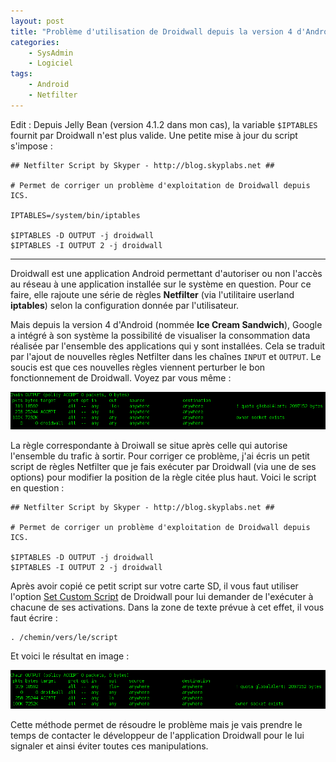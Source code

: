 ```yaml
---
layout: post
title: "Problème d'utilisation de Droidwall depuis la version 4 d'Android"
categories:
    - SysAdmin
    - Logiciel
tags:
    - Android
    - Netfilter
---
```

Edit : Depuis Jelly Bean (version 4.1.2 dans mon cas), la variable `$IPTABLES` fournit par Droidwall n'est plus valide. Une petite mise à jour du script s'impose :

	## Netfilter Script by Skyper - http://blog.skyplabs.net ##

	# Permet de corriger un problème d'exploitation de Droidwall depuis ICS.

	IPTABLES=/system/bin/iptables

	$IPTABLES -D OUTPUT -j droidwall
	$IPTABLES -I OUTPUT 2 -j droidwall

* * *

Droidwall est une application Android permettant d'autoriser ou non l'accès au réseau à une application installée sur le système en question. Pour ce faire, elle rajoute une série de règles **Netfilter** (via l'utilitaire userland **iptables**) selon la configuration donnée par l'utilisateur.

<!--more-->

Mais depuis la version 4 d'Android (nommée **Ice Cream Sandwich**), Google a intégré à son système la possibilité de visualiser la consommation data réalisée par l'ensemble des applications qui y sont installées. Cela se traduit par l'ajout de nouvelles règles Netfilter dans les chaînes `INPUT` et `OUTPUT`. Le soucis est que ces nouvelles règles viennent perturber le bon fonctionnement de Droidwall. Voyez par vous même :

![Screenshot netfilter Android - before](/images/probleme-droidwall-1.png)

La règle correspondante à Droiwall se situe après celle qui autorise l'ensemble du trafic à sortir. Pour corriger ce problème, j'ai écris un petit script de règles Netfilter que je fais exécuter par Droidwall (via une de ses options) pour modifier la position de la règle citée plus haut. Voici le script en question :

	## Netfilter Script by Skyper - http://blog.skyplabs.net ##

	# Permet de corriger un problème d'exploitation de Droidwall depuis ICS.

	$IPTABLES -D OUTPUT -j droidwall
	$IPTABLES -I OUTPUT 2 -j droidwall

Après avoir copié ce petit script sur votre carte SD, il vous faut utiliser l'option [Set Custom Script][droidwall_custom_script] de Droidwall pour lui demander de l'exécuter à chacune de ses activations. Dans la zone de texte prévue à cet effet, il vous faut écrire :

    . /chemin/vers/le/script

Et voici le résultat en image :

![Screenshot netfilter Android - after](/images/probleme-droidwall-2.png)

Cette méthode permet de résoudre le problème mais je vais prendre le temps de contacter le développeur de l'application Droidwall pour le lui signaler et ainsi éviter toutes ces manipulations.

[droidwall_custom_script]: http://code.google.com/p/droidwall/wiki/CustomScripts "Set Custom Script"
